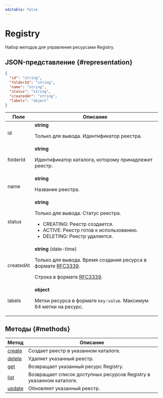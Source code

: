 ```yaml
---
editable: false
---
```


# Registry
Набор методов для управления ресурсами Registry.
## JSON-представление {#representation}
```json 
{
  "id": "string",
  "folderId": "string",
  "name": "string",
  "status": "string",
  "createdAt": "string",
  "labels": "object"
}
```
 
Поле | Описание
--- | ---
id | **string**<br><p>Только для вывода. Идентификатор реестра.</p> 
folderId | **string**<br><p>Идентификатор каталога, которому принадлежит реестр.</p> 
name | **string**<br><p>Название реестра.</p> 
status | **string**<br><p>Только для вывода. Статус реестра.</p> <ul> <li>CREATING: Реестр создается.</li> <li>ACTIVE: Реестр готов к использованию.</li> <li>DELETING: Реестр удаляется.</li> </ul> 
createdAt | **string** (date-time)<br><p>Только для вывода. Время создания ресурса в формате <a href="https://www.ietf.org/rfc/rfc3339.txt">RFC3339</a>.</p> <p>Строка в формате <a href="https://www.ietf.org/rfc/rfc3339.txt">RFC3339</a>.</p> 
labels | **object**<br><p>Метки ресурса в формате <code>key:value</code>. Максимум 64 метки на ресурс.</p> 

## Методы {#methods}
Метод | Описание
--- | ---
[create](create.md) | Создает реестр в указанном каталоге.
[delete](delete.md) | Удаляет указанный реестр.
[get](get.md) | Возвращает указанный ресурс Registry.
[list](list.md) | Возвращает список доступных ресурсов Registry в указанном каталоге.
[update](update.md) | Обновляет указанный реестр.